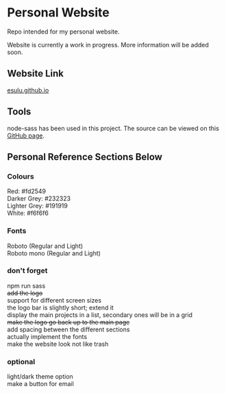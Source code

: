 # Personal Website
Repo intended for my personal website.

Website is currently a work in progress. More information will be added soon.

## Website Link
[esulu.github.io](https://esulu.github.io/dist/index.html)

## Tools
node-sass has been used in this project. The source can be viewed on this [GitHub page](https://github.com/sass/node-sass).

## Personal Reference Sections Below

### Colours
Red: #fd2549  
Darker Grey: #232323  
Lighter Grey: #191919  
White: #f6f6f6  

### Fonts
Roboto (Regular and Light)  
Roboto mono (Regular and Light)  

### don't forget
npm run sass  
~~add the logo~~  
support for different screen sizes  
the logo bar is slightly short; extend it  
display the main projects in a list, secondary ones will be in a grid  
~~make the logo go back up to the main page~~  
add spacing between the different sections  
actually implement the fonts  
make the website look not like trash  

### optional
light/dark theme option  
make a button for email  
